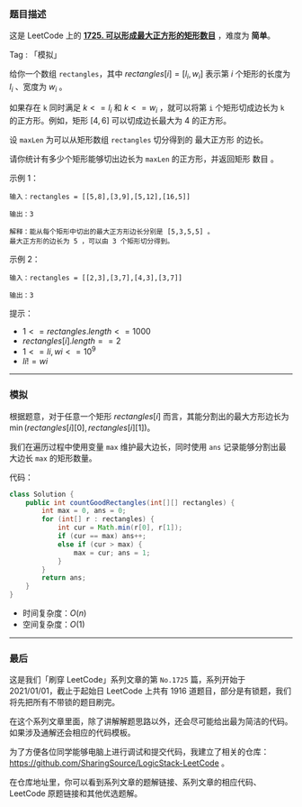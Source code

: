 ### 题目描述

这是 LeetCode 上的 **[1725. 可以形成最大正方形的矩形数目](https://leetcode-cn.com/problems/number-of-rectangles-that-can-form-the-largest-square/solution/gong-shui-san-xie-jian-dan-mo-ni-ti-by-a-7756/)** ，难度为 **简单**。

Tag : 「模拟」



给你一个数组 `rectangles`，其中 $rectangles[i] = [l_i, w_i]$ 表示第 $i$ 个矩形的长度为 $l_i$ 、宽度为 $w_i$ 。

如果存在 `k` 同时满足 $k <= l_i$ 和 $k <= w_i$ ，就可以将第 `i` 个矩形切成边长为 `k` 的正方形。例如，矩形 $[4,6]$ 可以切成边长最大为 $4$ 的正方形。

设 `maxLen` 为可以从矩形数组 `rectangles` 切分得到的 最大正方形 的边长。

请你统计有多少个矩形能够切出边长为 `maxLen` 的正方形，并返回矩形 数目 。

示例 1：
```
输入：rectangles = [[5,8],[3,9],[5,12],[16,5]]

输出：3

解释：能从每个矩形中切出的最大正方形边长分别是 [5,3,5,5] 。
最大正方形的边长为 5 ，可以由 3 个矩形切分得到。
```
示例 2：
```
输入：rectangles = [[2,3],[3,7],[4,3],[3,7]]

输出：3
```

提示：
* $1 <= rectangles.length <= 1000$
* $rectangles[i].length == 2$
* $1 <= li, wi <= 10^9$
* $li != wi$

---

### 模拟

根据题意，对于任意一个矩形 $rectangles[i]$ 而言，其能分割出的最大方形边长为 $\min(rectangles[i][0], rectangles[i][1])$。

我们在遍历过程中使用变量 `max` 维护最大边长，同时使用 `ans` 记录能够分割出最大边长 `max` 的矩形数量。

代码：
```Java
class Solution {
    public int countGoodRectangles(int[][] rectangles) {
        int max = 0, ans = 0;
        for (int[] r : rectangles) {
            int cur = Math.min(r[0], r[1]);
            if (cur == max) ans++;
            else if (cur > max) {
                max = cur; ans = 1;
            }
        }
        return ans;
    }
}
```
* 时间复杂度：$O(n)$
* 空间复杂度：$O(1)$

---

### 最后

这是我们「刷穿 LeetCode」系列文章的第 `No.1725` 篇，系列开始于 2021/01/01，截止于起始日 LeetCode 上共有 1916 道题目，部分是有锁题，我们将先把所有不带锁的题目刷完。

在这个系列文章里面，除了讲解解题思路以外，还会尽可能给出最为简洁的代码。如果涉及通解还会相应的代码模板。

为了方便各位同学能够电脑上进行调试和提交代码，我建立了相关的仓库：https://github.com/SharingSource/LogicStack-LeetCode 。

在仓库地址里，你可以看到系列文章的题解链接、系列文章的相应代码、LeetCode 原题链接和其他优选题解。

